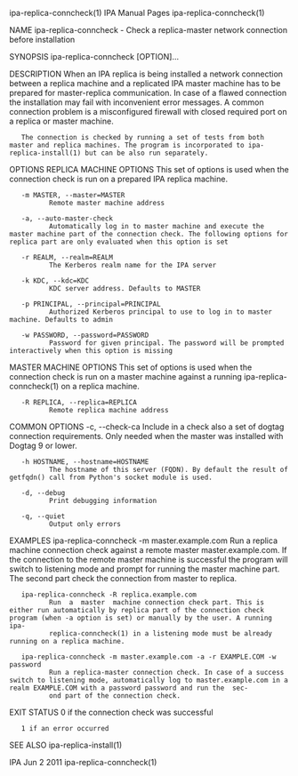 ipa-replica-conncheck(1)                                                                       IPA Manual Pages                                                                      ipa-replica-conncheck(1)



NAME
       ipa-replica-conncheck - Check a replica-master network connection before installation

SYNOPSIS
       ipa-replica-conncheck [OPTION]...

DESCRIPTION
       When  an  IPA  replica  is being installed a network connection between a replica machine and a replicated IPA master machine has to be prepared for master-replica communication. In case of a flawed
       connection the installation may fail with inconvenient error messages. A common connection problem is a misconfigured firewall with closed required port on a replica or master machine.

       The connection is checked by running a set of tests from both master and replica machines. The program is incorporated to ipa-replica-install(1) but can be also run separately.


OPTIONS
   REPLICA MACHINE OPTIONS
       This set of options is used when the connection check is run on a prepared IPA replica machine.

       -m MASTER, --master=MASTER
              Remote master machine address

       -a, --auto-master-check
              Automatically log in to master machine and execute the master machine part of the connection check. The following options for replica part are only evaluated when this option is set

       -r REALM, --realm=REALM
              The Kerberos realm name for the IPA server

       -k KDC, --kdc=KDC
              KDC server address. Defaults to MASTER

       -p PRINCIPAL, --principal=PRINCIPAL
              Authorized Kerberos principal to use to log in to master machine. Defaults to admin

       -w PASSWORD, --password=PASSWORD
              Password for given principal. The password will be prompted interactively when this option is missing


   MASTER MACHINE OPTIONS
       This set of options is used when the connection check is run on a master machine against a running ipa-replica-conncheck(1) on a replica machine.

       -R REPLICA, --replica=REPLICA
              Remote replica machine address


   COMMON OPTIONS
       -c, --check-ca
              Include in a check also a set of dogtag connection requirements. Only needed when the master was installed with Dogtag 9 or lower.

       -h HOSTNAME, --hostname=HOSTNAME
              The hostname of this server (FQDN). By default the result of getfqdn() call from Python's socket module is used.

       -d, --debug
              Print debugging information

       -q, --quiet
              Output only errors


EXAMPLES
       ipa-replica-conncheck -m master.example.com
              Run a replica machine connection check against a remote master master.example.com. If the connection to the remote master machine is successful the program will switch to listening  mode  and
              prompt for running the master machine part. The second part check the connection from master to replica.

       ipa-replica-conncheck -R replica.example.com
              Run  a  master  machine connection check part. This is either run automatically by replica part of the connection check program (when -a option is set) or manually by the user. A running ipa-
              replica-conncheck(1) in a listening mode must be already running on a replica machine.

       ipa-replica-conncheck -m master.example.com -a -r EXAMPLE.COM -w password
              Run a replica-master connection check. In case of a success switch to listening mode, automatically log to master.example.com in a realm EXAMPLE.COM with a password password and run the  sec‐
              ond part of the connection check.


EXIT STATUS
       0 if the connection check was successful

       1 if an error occurred

SEE ALSO
       ipa-replica-install(1)



IPA                                                                                               Jun 2 2011                                                                         ipa-replica-conncheck(1)
